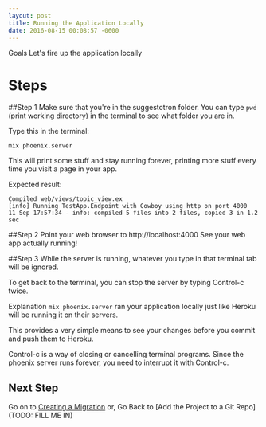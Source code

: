 ```yaml
---
layout: post
title: Running the Application Locally
date: 2016-08-15 00:08:57 -0600
---
```


Goals
Let's fire up the application locally

# Steps
##Step 1
Make sure that you're in the suggestotron folder. You can type `pwd` (print working directory) in the terminal to see what folder you are in.

Type this in the terminal:

```
mix phoenix.server
```

This will print some stuff and stay running forever, printing more stuff every time you visit a page in your app.

Expected result:
```
Compiled web/views/topic_view.ex
[info] Running TestApp.Endpoint with Cowboy using http on port 4000
11 Sep 17:57:34 - info: compiled 5 files into 2 files, copied 3 in 1.2 sec

```

##Step 2
Point your web browser to http://localhost:4000
See your web app actually running!

##Step 3
While the server is running, whatever you type in that terminal tab will be ignored.

To get back to the terminal, you can stop the server by typing Control-c twice.


Explanation
`mix phoenix.server` ran your application locally just like Heroku will be running it on their servers.

This provides a very simple means to see your changes before you commit and push them to Heroku.

Control-c is a way of closing or cancelling terminal programs. Since the phoenix server runs forever, you need to interrupt it with Control-c.

## Next Step
Go on to [Creating a Migration](06-creating-a-migration.html)
or,
Go Back to [Add the Project to a Git Repo](TODO: FILL ME IN)
